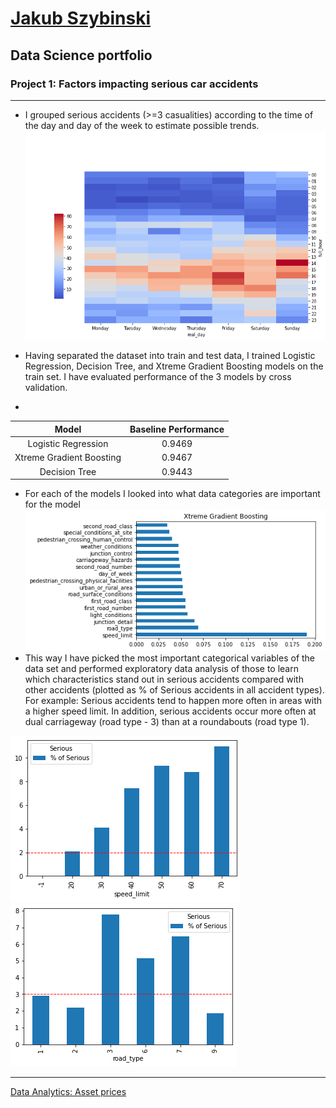 # [Jakub Szybinski](https://www.linkedin.com/in/jakubszybinski/)
## Data Science portfolio
### Project 1: Factors impacting serious car accidents
***
* I grouped serious accidents (>=3 casualities) according to the time of the day and day of the week to estimate possible trends.
![](/Figures/heatmap.png)

* Having separated the dataset into train and test data, I trained Logistic Regression, Decision Tree, and Xtreme Gradient Boosting models on the train set. I have evaluated performance of the 3 models by cross validation.  
*  
| **Model** | **Baseline Performance** | 
| :----: | :----:|
| Logistic Regression     | 0.9469 |                
| Xtreme Gradient Boosting | 0.9467 |                
| Decision Tree           | 0.9443 |                  
* For each of the models I looked into what data categories are important for the model
![](/Figures/Xgb_features.png)
* This way I have picked the most important categorical variables of the data set and performed exploratory data analysis of those to learn which characteristics stand out in serious accidents compared with other accidents (plotted as % of Serious accidents in all accident types). For example: Serious accidents tend to happen more often in areas with a higher speed limit. In addition, serious accidents occur more often at dual carriageway (road type - 3) than at a roundabouts (road type 1).

![](/Figures/speed.png)
![](/Figures/road_type.png)
   
   
***
[Data Analytics: Asset prices](https://ngszyba.github.io/Asset-Prices/)

